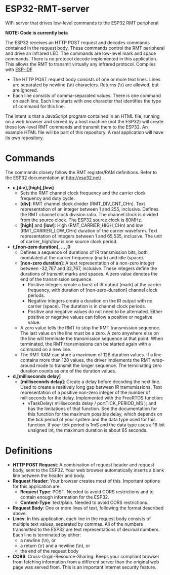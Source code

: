 # ESP32-RMT-server
WiFi server that drives low-level commands to the ESP32 RMT peripheral

__NOTE: Code is currently beta__

The ESP32 receives an HTTP POST request and decodes commands contained in the request body.
These commands control the RMT peripheral and drive an infrared LED.
The commands are low-level mark and space commands.
There is no protocol decode implemented in this application.
This allows the RMT to transmit virtually any infrared protocol.
Compiles with [ESP-IDF](https://github.com/espressif/esp-idf)

* The HTTP POST request body consists of one or more text lines. Lines are separated by newline (\n) characters. Returns (\r) are allowed, but are ignored.
* Each line consists of comma-separated values. There is one command on each line. Each line starts with one character that identifies the type of command for this line.

The intent is that a JavaScript program contained in an HTML file, running on a web browser and served by a host machine (not the ESP32) will create these low-level RMT commands and transmit them to the ESP32. An example HTML file will be part of this repository. A real application will have its own repository.

# Commands

The commands closely follow the RMT register/RAM definitions. Refer to the ESP32 documentation at http://esp32.net/ .
* __c,[div],[high],[low]__
  * Sets the RMT channel clock frequency and the carrier clock frequency and duty cycle.
  * __[div]__: RMT channel clock divider (RMT_DIV_CNT_CHn). Text representation of an integer between 1 and 255, inclusive. Defines the RMT channel clock division ratio.  The channel clock is divided from the source clock.  The ESP32 source clock is 80MHz.
  * __[high]__ and __[low]__: High (RMT_CARRIER_HIGH_CHn) and low (RMT_CARRIER_LOW_CHn) duration of the carrier waveform. Text representation of integers between 1 and 65,535, inclusive. The unit of carrier_high/low is one source clock period.
* __t,[non-zero duration], ... ,0__
  * Defines a sequence of durations of IR transmission bits, both modulated at the carrier frequency (mark) and idle (space).
  * __[non-zero duration]__: A text representation of a non-zero integer between -32,767 and 32,767, inclusive. These integers define the durations of transmit marks and spaces. A zero value denotes the end of the transmission sequence.
    * Positive integers create a burst of IR output (mark) at the carrier frequency, with duration of [non-zero-duration] channel clock periods.
    * Negative integers create a duration on the IR output with no carrier (space).  The duration is in channel clock periods.
    * Positive and negative values do not need to be alternated. Either positive or negative values can follow a positive or negative value.
  * A zero value tells the RMT to stop the RMT transmission sequence.  The last value on the line must be a zero. A zero anywhere else on the line will terminate the transmission sequence at that point. When terminated, the RMT transmissions can be started again with a command on a new line.
  * The RMT RAM can store a maximum of 128 duration values. If a line contains more than 128 values, the driver implements the RMT wrap-around mode to transmit the longer sequence. The terminating zero duration counts as one of the duration values.
* __d,[milliseconds delay]__
  * __[milliseconds delay]__: Create a delay before decoding the next line. Used to create a realtively long gap between IR tramsmissions. Text representation of a positive non-zero integer of the number of milliseconds for the delay.  Implemented with the FreeRTOS function:
    * vTaskDelay( milliseconds delay / portTICK_PERIOD_MS ); and has the limitations of that function. See the documentation for this function for the maximum possible delay, which depends on the tick period of your system and the data type used for this function. If your tick period is 1mS and the data type uses a 16-bit unsigned int, the maximum duration is about 65 seconds.

# Definitions
* __HTTP POST Request__: A combination of request header and request body, sent to the ESP32. Your web browser automatically inserts a blank line between the header and body.
* __Request Header__: Your browser creates most of this.  Important options for this application are:
  * __Request Type__: POST. Needed to avoid CORS restrictions and to contain enough information for the ESP32.
  * __Content-Type__: text/plain. Needed to avoid CORS restrictions.
* __Request Body__: One or more lines of text, following the format described above.
* __Lines__: In this application, each line in the request body consists of multiple text values, separated by commas. All of the numbers transmitted to the ESP32 are text representations of decimal numbers. Each line is terminated by either:
  * a newline (\n), or
  * a return (\r) and a newline (\n), or
  * the end of the request body
* __CORS__: Cross-Orgin-Resource-Sharing. Keeps your compliant browser from fetching information from a different server than the original web page was served from. This is an important internet security feature.
